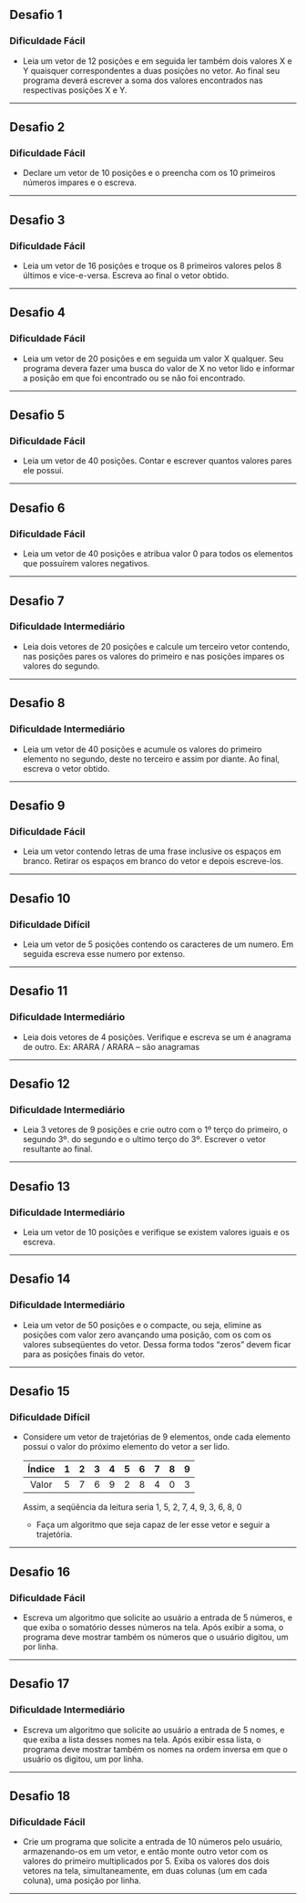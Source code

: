 ## Desafio 1
### Dificuldade Fácil
- Leia um vetor de 12 posições e em seguida ler também dois valores X e Y quaisquer correspondentes a duas posições no vetor. Ao final seu programa deverá escrever a soma dos valores encontrados nas respectivas posições X e Y.
---
## Desafio 2
### Dificuldade Fácil
- Declare um vetor de 10 posições e o preencha com os 10 primeiros números impares e o escreva.
---
## Desafio 3
### Dificuldade Fácil
- Leia um vetor de 16 posições e troque os 8 primeiros valores pelos 8 últimos e vice-e-versa. Escreva ao final o vetor obtido.
---
## Desafio 4
### Dificuldade Fácil
- Leia um vetor de 20 posições e em seguida um valor X qualquer. Seu programa devera fazer uma busca do valor de X no vetor lido e informar a posição em que foi encontrado ou se não foi encontrado.
---
## Desafio 5
### Dificuldade Fácil
- Leia um vetor de 40 posições. Contar e escrever quantos valores pares ele possui.
---
## Desafio 6
### Dificuldade Fácil
- Leia um vetor de 40 posições e atribua valor 0 para todos os elementos que possuírem valores negativos.
---
## Desafio 7
### Dificuldade Intermediário
- Leia dois vetores de 20 posições e calcule um terceiro vetor contendo, nas posições pares os valores do primeiro e nas posições impares os valores do segundo.
---

## Desafio 8
### Dificuldade Intermediário
- Leia um vetor de 40 posições e acumule os valores do primeiro elemento no segundo, deste no terceiro e assim por diante. Ao final, escreva o vetor obtido.
---

## Desafio 9
### Dificuldade Fácil
- Leia um vetor contendo letras de uma frase inclusive os espaços em branco. Retirar os espaços em branco do vetor e depois escreve-los.
---

## Desafio 10
### Dificuldade Difícil
- Leia um vetor de 5 posições contendo os caracteres de um numero. Em seguida escreva esse numero por extenso.
---

## Desafio 11
### Dificuldade Intermediário
- Leia dois vetores de 4 posições. Verifique e escreva se um é anagrama de outro. Ex:
    ARARA / ARARA – são anagramas
---

## Desafio 12
### Dificuldade Intermediário
- Leia 3 vetores de 9 posições e crie outro com o 1º terço do primeiro, o segundo 3º. do segundo e o ultimo terço do 3º. Escrever o vetor resultante ao final.
---

## Desafio 13
### Dificuldade Intermediário
- Leia um vetor de 10 posições e verifique se existem valores iguais e os escreva.
---

## Desafio 14
### Dificuldade Intermediário
- Leia um vetor de 50 posições e o compacte, ou seja, elimine as posições com valor zero avançando uma posição, com os com os valores subseqüentes do vetor. Dessa forma todos “zeros” devem ficar para as posições finais do vetor.

---

## Desafio 15
### Dificuldade Difícil
- Considere um vetor de trajetórias de 9 elementos, onde cada elemento possui o valor do próximo elemento do vetor a ser lido.                    

  Índice |  1  |  2  |  3  |  4  |  5  |  6  |  7  |  8  |  9 
  :-----:|:---:|:---:|:---:|:---:|:---:|:---:|:---:|:---:|:---:
  Valor  |  5  |  7  |  6  |  9  |  2  |  8  |  4  |  0  |  3            

  Assim, a seqüência da leitura seria 1, 5, 2, 7, 4, 9, 3, 6, 8, 0            

  - Faça um algoritmo que seja capaz de ler esse vetor e seguir a trajetória.

---

## Desafio 16
### Dificuldade Fácil
- Escreva um algoritmo que solicite ao usuário a entrada de 5 números, e que exiba o somatório desses números na tela. Após exibir a soma, o programa deve mostrar também os números que o usuário digitou, um por linha.  
---

## Desafio 17
### Dificuldade Intermediário
- Escreva um algoritmo que solicite ao usuário a entrada de 5 nomes, e que exiba a lista desses nomes na tela. Após exibir essa lista, o programa deve mostrar também os nomes na ordem inversa em que o usuário os digitou, um por linha.  
---

## Desafio 18
### Dificuldade Fácil 
- Crie um programa que solicite a entrada de 10 números pelo usuário, armazenando-os em um vetor, e então monte outro vetor com os valores do primeiro multiplicados por 5. Exiba os valores dos dois vetores na tela, simultaneamente, em duas colunas (um em cada coluna), uma posição por linha.   
---
<!--
## Desafio 19
### Dificuldade Fácil
- Crie um programa que armazene 10 números digitados pelo usuário em dois vetores: um somente para números pares, e outro somente para números ímpares. Após, exiba os valores dos dois vetores na tela, em sequência. Obs.: As posições que não receberem valores exibirão o número zero. Não se preocupe com isso por enquanto.  
---
## Desafio 20
### Dificuldade Fácil
- Modifique o programa anterior para não aceitar a entrada do número zero, e requisitar a digitação de outro número neste caso.  
---
## Desafio 21
### Dificuldade Fácil
- Modifique novamente o programa anterior, de modo a não exibir na saída os números zero que são mostrados para todas as posições que não receberam nenhum valor durante a atribuição (e portanto estão vazias).
---
-->
<!--
## Desafio vetor 22

### Dificuldade Intermediário

- Crie um algoritmo que lê 10 números inteiros. Ao final da leitura ele deve fornecer um menú com os seguintes itens:
  1. Adicionar um número
  2. Remover um número
  3. Incrementar um número

  - No primeiro menú, você deve adicionar um número ao vetor. No entanto este vetor deve permanecer em ordem Crescente. 

  - Já no segundo menú, ao seleciona-lo, o usuário deverá informar a posição do numero ou então o próprio numero e seu sistema deve remove-lo. Mas cuidado, você deverá reposicionar os números restantes para que não haja “buracos” no vetor. Além disso, o vetor deve permanecer em ordem crescente.

  - Na terceira e ultima opção, você deve perguntar ao usuário qual numero ele deseja incrementar e de quanto seria este incremento. Então seu sistema deve incrementar o número e manter o vetor organizado em ordem crescente.

---
-->
